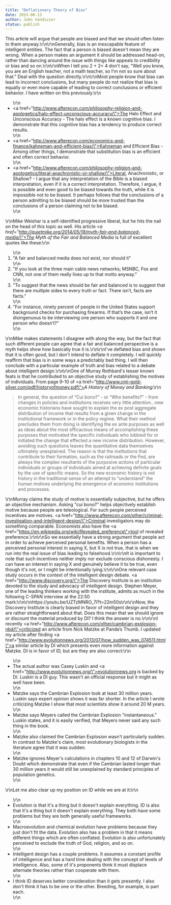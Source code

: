 ```yaml
---
title: "Deflationary Theory of Bias"
date: 2015-06-13
author: John Vandivier
status: publish
---
```


This article will argue that people are biased and that we should often listen to them anyway.\r\n\r\nGenerally, bias is an inescapable feature of intelligent entities. The fact that a person is biased doesn't mean they are wrong. When a person makes an argument it should be addressed head-on, rather than dancing around the issue with things like appeals to credibility or bias and so on.\r\n\r\nWhen I tell you 2 + 2= 4 don't say, \"Well you know, you are an English teacher, not a math teacher, so I'm not so sure about that.\" Deal with the question directly.\r\n\r\nMost people know that bias can lead to incorrect conclusions, but many people do not realize that bias is equally or even more capable of leading to correct conclusions or efficient behavior. I have written on this previously:\r\n<ul>\r\n	<li><a href=\"http://www.afterecon.com/philosophy-religion-and-apologetics/halo-effect-unconscious-accuracy/\">The Halo Effect and Unconscious Accuracy</a> - The halo effect is a known cognitive bias. I demonstrate that this cognitive bias has a tendency to produce correct results.</li>\r\n	<li><a href=\"http://www.afterecon.com/economics-and-finance/kahneman-and-efficient-bias/\">Kahneman and Efficient Bias</a> - Among other things, I demonstrate that substitution bias is an efficient and often correct behavior.</li>\r\n	<li><a href=\"http://www.afterecon.com/philosophy-religion-and-apologetics/literal-anachronistic-or-shallow/\">Literal, Anachronistic, or Shallow?</a> - I argue that any interpretation of the Bible is a biased interpretation, even if it is a correct interpretation. Therefore, I argue, it is possible and even good to be biased towards the truth, while it is impossible not to be biased. It perhaps follows that the conclusions of a person admitting to be biased should be more trusted than the conclusions of a person claiming not to be biased.</li>\r\n</ul>\r\nMike Weishar is a self-identified progressive liberal, but he hits the nail on the head of this topic as well. His article <em><a href=\"http://quietmike.org/2014/05/19/myth-fair-and-balanced-media/\">The Myth of the Fair and Balanced Media</a></em> is full of excellent quotes like these:\r\n<ol>\r\n	<li>\"A fair and balanced media does not exist, nor should it\"</li>\r\n	<li>\"If you look at the three main cable news networks; MSNBC, Fox and CNN, not one of them really lives up to that motto anyway.\"</li>\r\n	<li>\"To suggest that the news should be fair and balanced is to suggest that there are multiple sides to every truth or fact. There isn’t, facts are facts.\"</li>\r\n	<li>\"For instance, ninety percent of people in the United States support background checks for purchasing firearms. If that’s the case, isn’t it disingenuous to be interviewing one person who supports it and one person who doesn’t?\"</li>\r\n</ol>\r\nMike makes statements I disagree with along the way, but the fact that such different people can agree that a fair and balanced perspective is a myth helps show how basically true it is.\r\n\r\nI've deflated bias and shown that it is often good, but I don't intend to deflate it completely. I will quickly reaffirm that bias is in some ways a predictably bad thing. I will then conclude with a particular example of truth and bias related to a debate about intelligent design.\r\n\r\nOne of Murray Rothbard's lesser known feats is that he contributed to an objective study of establishing the motives of individuals. From page 9-10 of <a href=\"http://www.cmi-gold-silver.com/pdf/historyofmoney.pdf\"><em>A History of Money and Banking</em>:</a>\r\n<blockquote>In general, the question of “Cui bono?” - or “Who benefits?” - from changes in policies and institutions receives very little attention...new economic historians have sought to explain the ex post aggregate distribution of income that results from a given change in the institutional framework or in the policy regime. What their method precludes them from doing is identifying the ex ante purposes as well as ideas about the most efficacious means of accomplishing these purposes that motivated the specific individuals who lobbied for or initiated the change that effected a new income distribution. However, avoiding such questions leaves the quantitative data themselves ultimately unexplained. The reason is that the institutions that contribute to their formation, such as the railroads or the Fed, are always the complex resultants of the purposive actions of particular individuals or groups of individuals aimed at achieving definite goals by the use of specific means. So the new economic history is not history in the traditional sense of an attempt to “understand” the human motives underlying the emergence of economic institutions and processes.</blockquote>\r\nMurray claims the study of motive is essentially subjective, but he offers an objective mechanism. Asking \"cui bono?\" helps objectively establish motive because people are teleological. For such people perceived incentives are motives. <a href=\"http://www.afterecon.com/other/criminal-investigation-and-intelligent-design/\">Criminal investigators may do something comparable</a>. Economists also have the <a href=\"https://en.wikipedia.org/wiki/Revealed_preference\">tool of revealed preference</a>.\r\n\r\nSo we essentially have a strong argument that people act in order to achieve perceived personal benefits. When a person has a perceived personal interest in saying X, but X is not true, that is when we run into the real issue of bias leading to falsehood.\r\n\r\nIt is important to note that such incentives neither imply nor exclude conscious dishonesty. I can have an interest in saying X and genuinely believe it to be true, even though it's not, or I might be intentionally lying.\r\n\r\nOne relevant case study occurs in the context of the intelligent design debate. <a href=\"http://www.discovery.org/\">The Discovery Institute</a> is an institution devoted to the study and advocacy of intelligent design. Stephen Meyer, one of the leading thinkers working with the institute, admits as much in the following C-SPAN interview at the 22:50 mark:\r\n\r\nhttps://youtu.be/UZTzMNRO_7I?t=22m50s\r\n\r\nNow, the Discovery Institute is clearly biased in favor of intelligent design and they are rather straightforward about that. Does this mean that we should ignore or discount the material produced by DI? I think the answer is no.\r\n\r\nI recently <a href=\"http://www.afterecon.com/other/cambrian-explosion-nbd/\">criticized an article from Nick Matzke at Panda’s Thumb</a>. I updated my article after finding <a href=\"http://www.evolutionnews.org/2013/07/how_sudden_was_074511.html\">a similar article by DI</a> which presents even more information against Matzke. DI is in favor of ID, but are they are also correct:\r\n<ul>\r\n	<li>The actual author was Casey Luskin and <a href=\"http://www.evolutionnews.org/\">evolutionnews.org</a> is backed by DI. Luskin is a DI guy. This wasn't an official response but it might as well have been.</li>\r\n	<li>Matzke says the Cambrian Explosion took at least 30 million years. Luskin says expert opinion shows it was far shorter. In the article I wrote criticizing Matzke I show that most scientists show it around 20 M years.</li>\r\n	<li>Matzke says Meyers called the Cambrian Explosion \"instantaneous.\" Luskin states, and it is easily verified, that Meyers never said any such thing in the book.</li>\r\n	<li>Matzke also claimed the Cambrian Explosion wasn't particularly sudden. In contrast to Matzke's claim, most evolutionary biologists in the literature agree that it was sudden.</li>\r\n	<li>Matzke ignores Meyer's calculations in chapters 10 and 12 of Darwin's Doubt which demonstrate that even if the Cambrian lasted longer than 30 million years it would still be unexplained by standard principles of population genetics.</li>\r\n</ul>\r\nLet me also clear up my position on ID while we are at it:\r\n<ul>\r\n	<li>Evolution is that it's a thing but it doesn't explain everything. ID is also that it's a thing but it doesn't explain everything. They both have some problems but they are both generally useful frameworks.</li>\r\n	<li>Macroevolution and chemical evolution have problems because they just don't fit the data. Evolution also has a problem in that it means different things which are often conflated. Evolution is also unfortunately perceived to exclude the truth of God, religion, and so on.</li>\r\n	<li>Intelligent design has a couple problems. It assumes a constant profile of intelligence and has a hard time dealing with the concept of levels of intelligence. Also, some of it's proponents think it must displace alternate theories rather than cooperate with them.</li>\r\n	<li>I think ID deserves better consideration than it gets presently. I also don't think it has to be one or the other. Breeding, for example, is part each.</li>\r\n</ul>
